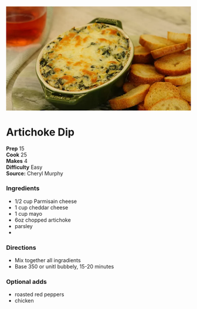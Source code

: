 ![](./images/AR_GC_SpinachArtichokeDip_stills_DSC04278-2000-42fe14a618914c8e89b7dd38f7e7aa8b.jpg)

# Artichoke Dip

**Prep** 15  
**Cook** 25  
**Makes** 4  
**Difficulty** Easy  
**Source:** Cheryl Murphy

### Ingredients
- 1/2 cup Parmisain cheese
- 1 cup cheddar cheese
- 1 cup mayo
- 6oz chopped artichoke
- parsley  
- 
### Directions
- Mix together all ingradients
- Base 350 or unitl bubbely, 15-20 minutes

### Optional adds
 - roasted red peppers
 - chicken
